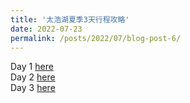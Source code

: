 ```yaml
---
title: '太浩湖夏季3天行程攻略'
date: 2022-07-23
permalink: /posts/2022/07/blog-post-6/
---
```


Day 1 [here](https://www.xiaohongshu.com/discovery/item/62dc9369000000001b01f7c7) <br>
Day 2 [here](http://www.xiaohongshu.com/discovery/item/62dc939e000000001c023b04) <br>
Day 3 [here](https://www.xiaohongshu.com/discovery/item/62dc93d5000000001b01f875) 

<!--
tags:
  - cool posts
  - category1
  - category2
-->

<!--
This is a sample blog post. Lorem ipsum I can't remember the rest of lorem ipsum and don't have an internet connection right now. Testing testing testing this blog post. Blog posts are cool. 

Headings are cool
======

You can have many headings
======

Aren't headings cool?
------
-->
